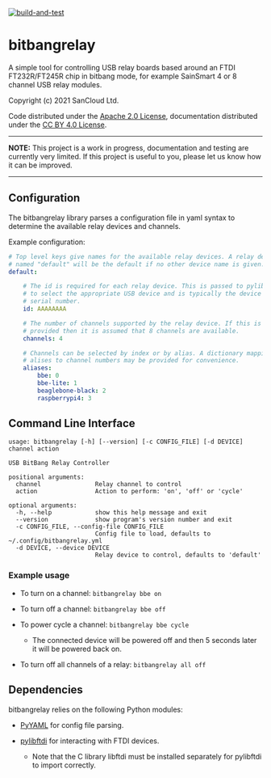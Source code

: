 <!--
Copyright (c) 2021 SanCloud Ltd
SPDX-License-Identifier: CC-BY-4.0
-->

[![build-and-test](https://github.com/SanCloudLtd/bitbangrelay/actions/workflows/build-and-test.yml/badge.svg)](https://github.com/SanCloudLtd/bitbangrelay/actions/workflows/build-and-test.yml)

# bitbangrelay

A simple tool for controlling USB relay boards
based around an FTDI FT232R/FT245R chip in bitbang mode,
for example SainSmart 4 or 8 channel USB relay modules.

Copyright (c) 2021 SanCloud Ltd.

Code distributed under the
[Apache 2.0 License](https://choosealicense.com/licenses/apache-2.0/),
documentation distributed under the
[CC BY 4.0 License](https://creativecommons.org/licenses/by/4.0/).

---

**NOTE:** This project is a work in progress,
documentation and testing are currently very limited.
If this project is useful to you,
please let us know how it can be improved.

---

## Configuration

The bitbangrelay library parses a configuration file in yaml syntax
to determine the available relay devices and channels.

Example configuration:

```yaml
# Top level keys give names for the available relay devices. A relay device
# named "default" will be the default if no other device name is given.
default:

    # The id is required for each relay device. This is passed to pylibftdi
    # to select the appropriate USB device and is typically the device's
    # serial number.
    id: AAAAAAAA

    # The number of channels supported by the relay device. If this is not
    # provided then it is assumed that 8 channels are available.
    channels: 4

    # Channels can be selected by index or by alias. A dictionary mapping
    # alises to channel numbers may be provided for convenience.
    aliases:
        bbe: 0
        bbe-lite: 1
        beaglebone-black: 2
        raspberrypi4: 3
```

## Command Line Interface

```
usage: bitbangrelay [-h] [--version] [-c CONFIG_FILE] [-d DEVICE] channel action

USB BitBang Relay Controller

positional arguments:
  channel               Relay channel to control
  action                Action to perform: 'on', 'off' or 'cycle'

optional arguments:
  -h, --help            show this help message and exit
  --version             show program's version number and exit
  -c CONFIG_FILE, --config-file CONFIG_FILE
                        Config file to load, defaults to ~/.config/bitbangrelay.yml
  -d DEVICE, --device DEVICE
                        Relay device to control, defaults to 'default'
```

### Example usage

* To turn on a channel: `bitbangrelay bbe on`

* To turn off a channel: `bitbangrelay bbe off`

* To power cycle a channel: `bitbangrelay bbe cycle`
  * The connected device will be powered off and then
    5 seconds later it will be powered back on.

* To turn off all channels of a relay: `bitbangrelay all off`

## Dependencies

bitbangrelay relies on the following Python modules:

* [PyYAML](https://pypi.org/project/PyYAML/)
  for config file parsing.

* [pylibftdi](https://pypi.org/project/pylibftdi/)
  for interacting with FTDI devices.

  * Note that the C library libftdi must be installed separately
    for pylibftdi to import correctly.
